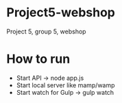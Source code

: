 # Project5-webshop
Project 5, group 5, webshop

# How to run
 - Start API -> node app.js
 - Start local server like mamp/wamp
 - Start watch for Gulp -> gulp watch
